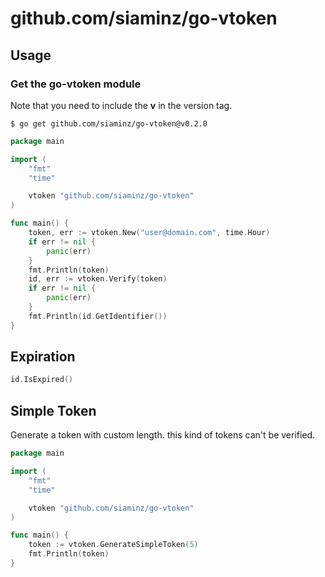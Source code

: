 # github.com/siaminz/go-vtoken

## Usage


### Get the go-vtoken module

Note that you need to include the **v** in the version tag.

```
$ go get github.com/siaminz/go-vtoken@v0.2.0
```

```go
package main

import (
    "fmt"
    "time"

    vtoken "github.com/siaminz/go-vtoken"
)

func main() {
    token, err := vtoken.New("user@domain.com", time.Hour)
    if err != nil {
		panic(err)
	}
    fmt.Println(token)
    id, err := vtoken.Verify(token)
    if err != nil {
		panic(err)
	}
    fmt.Println(id.GetIdentifier())
}
```

## Expiration

```go
id.IsExpired()
```

## Simple Token
Generate a token with custom length. this kind of tokens can't be verified.

```go
package main

import (
    "fmt"
    "time"

    vtoken "github.com/siaminz/go-vtoken"
)

func main() {
    token := vtoken.GenerateSimpleToken(5)
    fmt.Println(token)
}
```